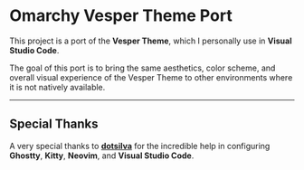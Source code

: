 # Omarchy Vesper Theme Port

This project is a port of the **Vesper Theme**, which I personally use in **Visual Studio Code**.

The goal of this port is to bring the same aesthetics, color scheme, and overall visual experience of the Vesper Theme to other environments where it is not natively available.

---

## Special Thanks

A very special thanks to [**dotsilva**](https://github.com/dotsilva) for the incredible help in configuring **Ghostty**, **Kitty**, **Neovim**, and **Visual Studio Code**.

